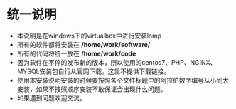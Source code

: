 # 统一说明
* 本说明是在windows下的virtualbox中进行安装lnmp
* 所有的软件都将安装在 **/home/work/software/**
* 所有的代码将统一放在 **/home/work/code**
* 因为软件在不停的发布新的版本，所以使用的centos7、PHP、NGINX、MYSQL安装包自行从官网下载，这里不提供下载链接。
* 使用本安装说明安装的时候要按照各个文件标题中的阿拉伯数字编号从小到大安装，如果不按照顺序安装不敢保证会出现什么问题。
* 如果遇到问题欢迎交流。
